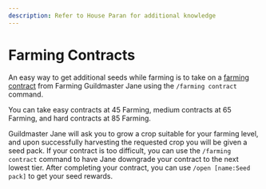 ```yaml
---
description: Refer to House Paran for additional knowledge
---
```


# Farming Contracts

An easy way to get additional seeds while farming is to take on a [farming contract](https://oldschool.runescape.wiki/w/Guildmaster\_Jane#Farming\_contracts) from Farming Guildmaster Jane using the `/farming contract` command.&#x20;

You can take easy contracts at 45 Farming, medium contracts at 65 Farming, and hard contracts at 85 Farming.&#x20;

Guildmaster Jane will ask you to grow a crop suitable for your farming level, and upon successfully harvesting the requested crop you will be given a seed pack. If your contract is too difficult, you can use the `/farming contract` command to have Jane downgrade your contract to the next lowest tier. After completing your contract, you can use `/open [name:Seed pack]` to get your seed rewards.
